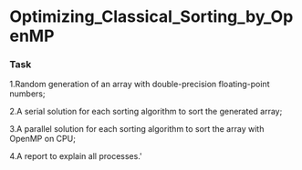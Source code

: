 # Optimizing_Classical_Sorting_by_OpenMP
### Task

1.Random generation of an array with double-precision floating-point numbers;

2.A serial solution for each sorting algorithm to sort the generated array;

3.A parallel solution for each sorting algorithm to sort the array with OpenMP on CPU;

4.A report to explain all processes.'
